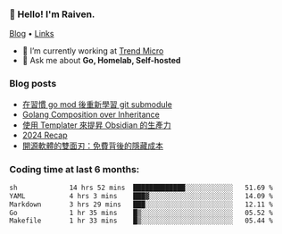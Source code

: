 <!-- ![Codewars](https://www.codewars.com/users/omegaatt36/badges/small) -->
### 👋 Hello! I'm Raiven.
[Blog](https://www.omegaatt.com) • [Links](https://link.omegaatt.com)

- 🔭 I’m currently working at [Trend Micro](https://www.trendmicro.com)
- 💬 Ask me about **Go, Homelab, Self-hosted**

### Blog posts
<!-- BLOG-POST-LIST:START -->
- [在習慣 go mod 後重新學習 git submodule](https://www.omegaatt.com/blogs/develop/2025/git_submodule_turorial/)
- [Golang Composition over Inheritance](https://www.omegaatt.com/blogs/develop/2025/golang_composition_over_inheritance/)
- [使用 Templater 來提昇 Obsidian 的生產力](https://www.omegaatt.com/blogs/develop/2025/use_obsidian_templater_to_get_more_productivity/)
- [2024 Recap](https://www.omegaatt.com/blogs/develop/2024/2024_recap/)
- [開源軟體的雙面刃：免費背後的隱藏成本](https://www.omegaatt.com/blogs/develop/2024/the_double_edged_sword_of_open_source_software.md/)
<!-- BLOG-POST-LIST:END -->

### Coding time at last 6 months:
<!--START_SECTION:waka-->

```txt
sh             14 hrs 52 mins  █████████████░░░░░░░░░░░░   51.69 %
YAML           4 hrs 3 mins    ███▓░░░░░░░░░░░░░░░░░░░░░   14.09 %
Markdown       3 hrs 29 mins   ███░░░░░░░░░░░░░░░░░░░░░░   12.11 %
Go             1 hr 35 mins    █▒░░░░░░░░░░░░░░░░░░░░░░░   05.52 %
Makefile       1 hr 33 mins    █▒░░░░░░░░░░░░░░░░░░░░░░░   05.44 %
```

<!--END_SECTION:waka-->

